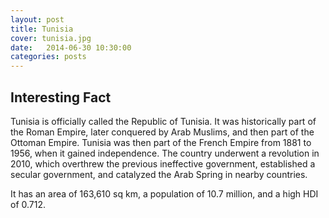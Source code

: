 ```yaml
---
layout: post
title: Tunisia
cover: tunisia.jpg
date:   2014-06-30 10:30:00
categories: posts
---
```


## Interesting Fact

Tunisia is officially called the Republic of Tunisia. It was historically part of the Roman Empire, later conquered by Arab Muslims, and then part of the Ottoman Empire. Tunisia was then part of the French Empire from 1881 to 1956, when it gained independence. The country underwent a revolution in 2010, which overthrew the previous ineffective government, established a secular government, and catalyzed the Arab Spring in nearby countries. 

It has an area of 163,610 sq km, a population of 10.7 million, and a high HDI of 0.712. 